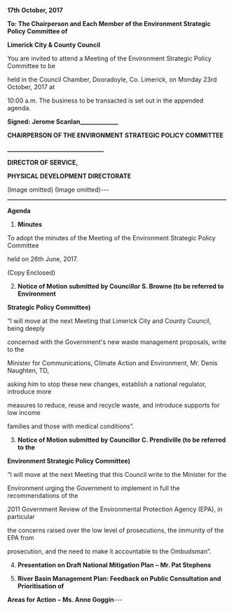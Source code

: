 **17th** **October, 2017**

**To: The Chairperson and Each Member of the Environment Strategic Policy Committee of**

**Limerick City & County Council**

You are invited to attend a Meeting of the Environment Strategic Policy Committee to be

held in the Council Chamber, Dooradoyle, Co. Limerick, on Monday 23rd October, 2017 at

10:00 a.m. The business to be transacted is set out in the appended agenda.

**Signed:** **Jerome Scanlan\_\_\_\_\_\_\_\_\_\_\_\_\_**

**CHAIRPERSON OF THE ENVIRONMENT STRATEGIC POLICY COMMITTEE**

**\_\_\_\_\_\_\_\_\_\_\_\_\_\_\_\_\_\_\_\_\_\_\_\_\_\_\_\_\_\_\_\_\_**

**DIRECTOR OF SERVICE,**

**PHYSICAL DEVELOPMENT DIRECTORATE**

(Image omitted)
(Image omitted)---
**\_\_\_\_\_\_\_\_\_\_\_\_\_\_\_\_\_\_\_\_\_\_\_\_\_\_\_\_\_\_\_\_\_\_\_\_\_\_\_\_\_\_\_\_\_\_\_\_\_\_\_\_\_\_\_\_\_\_\_\_\_\_\_\_\_\_\_\_\_\_\_\_\_\_\_**

**Agenda**

1. **Minutes**

To adopt the minutes of the Meeting of the Environment Strategic Policy Committee

held on 26th June, 2017.

(Copy Enclosed)

2. **Notice of Motion submitted by Councillor S. Browne (to be referred to Environment**

**Strategic Policy Committee)**

“I will move at the next Meeting that Limerick City and County Council, being deeply

concerned with the Government's new waste management proposals, write to the

Minister for Communications, Climate Action and Environment, Mr. Denis Naughten, TD,

asking him to stop these new changes, establish a national regulator, introduce more

measures to reduce, reuse and recycle waste, and introduce supports for low income

families and those with medical conditions”.

3. **Notice of Motion submitted by Councillor C. Prendiville (to be referred to the**

**Environment Strategic Policy Committee)**

“I will move at the next Meeting that this Council write to the Minister for the

Environment urging the Government to implement in full the recommendations of the

2011 Government Review of the Environmental Protection Agency (EPA), in particular

the concerns raised over the low level of prosecutions, the immunity of the EPA from

prosecution, and the need to make it accountable to the Ombudsman”.

4. **Presentation on Draft National Mitigation Plan** **–** **Mr. Pat Stephens**

5. **River Basin Management Plan: Feedback on Public Consultation and Prioritisation of**

**Areas for Action** **–** **Ms. Anne Goggin**---

